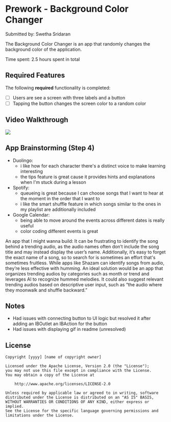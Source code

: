 # Prework - Background Color Changer

Submitted by: Swetha Sridaran

The Background Color Changer is an app that randomly changes the background color of the application. 

Time spent: 2.5 hours spent in total

## Required Features

The following **required** functionality is completed:

- [ ] Users are see a screen with three labels and a button
- [ ] Tapping the button changes the screen color to a random color
 
## Video Walkthrough
![](https://i.imgur.com/w8AC2c0.gif)
## App Brainstorming (Step 4)
- Duolingo: 
  - i like how for each character there's a distinct voice to make learning interesting
  - the tips feature is great cause it provides hints and explanations when I'm stuck during a lesson
- Spotify:
  -  queueing is great because I can choose songs that I want to hear at the moment in the order that I want to 
  -  i like the smart shuffle feature in which songs similar to the ones in my playlist are additionally included
- Google Calendar:
  -  being able to move around the events across different dates is really useful
  -  color coding different events is great

An app that I might wanna build: It can be frustrating to identify the song behind a trending audio, as the audio names often don’t include the song title and may instead display the user’s name. Additionally, it’s easy to forget the exact name of a song, so to search for is sometimes an effort that's sometimes fruitless. While apps like Shazam can identify songs from audio, they’re less effective with humming. An ideal solution would be an app that organizes trending audios by categories such as month or trend and leverages AI to recognize hummed melodies. It could also suggest relevant trending audios based on descriptive user input, such as “the audio where they moonwalk and shuffle backward.”


## Notes

- Had issues with connecting button to UI logic but resolved it after adding an IBOutlet an IBAction for the button
- Had issues with displaying gif in readme (unresolved)


## License

    Copyright [yyyy] [name of copyright owner]

    Licensed under the Apache License, Version 2.0 (the "License");
    you may not use this file except in compliance with the License.
    You may obtain a copy of the License at

        http://www.apache.org/licenses/LICENSE-2.0

    Unless required by applicable law or agreed to in writing, software
    distributed under the License is distributed on an "AS IS" BASIS,
    WITHOUT WARRANTIES OR CONDITIONS OF ANY KIND, either express or implied.
    See the License for the specific language governing permissions and
    limitations under the License.
